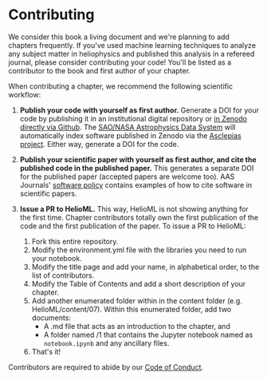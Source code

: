 # Contributing

We consider this book a living document and we're planning to add chapters frequently. If you've used machine learning techniques to analyze any subject matter in heliophysics and published this analysis in a refereed journal, please consider contributing your code! You'll be listed as a contributor to the book and first author of your chapter. 

When contributing a chapter, we recommend the following scientific workflow:

1. **Publish your code with yourself as first author.** Generate a DOI for your code by publishing it in an institutional digital repository or [in Zenodo directly via Github](https://guides.github.com/activities/citable-code/). The [SAO/NASA Astrophysics Data System](http://adsabs.harvard.edu/) will automatically index software published in Zenodo via the [Asclepias project](https://github.com/asclepias). Either way, generate a DOI for the code. 

2. **Publish your scientific paper with yourself as first author, and cite the published code in the published paper.** This generates a separate DOI for the published paper (accepted papers are welcome too). AAS Journals' [software policy](https://journals.aas.org/policy-statement-on-software/) contains examples of how to cite software in scientific papers.

3. **Issue a PR to HelioML.** This way, HelioML is not showing anything for the first time. Chapter contributors totally own the first publication of the code and the first publication of the paper. To issue a PR to HelioML:

   1. Fork this entire repository.
   2. Modify the environment.yml file with the libraries you need to run your notebook.
   3. Modify the title page and add your name, in alphabetical order, to the list of contributors.
   4. Modify the Table of Contents and add a short description of your chapter.
   5. Add another enumerated folder within in the content folder (e.g. HelioML/content/07). Within this enumerated folder, add two documents: 
       * A .md file that acts as an introduction to the chapter, and
       * A folder named /1 that contains the Jupyter notebook named as `notebook.ipynb` and any ancillary files.  
   6. That's it!

Contributors are required to abide by our [Code of Conduct](https://github.com/HelioML/HelioML/blob/master/CODE_OF_CONDUCT.md).